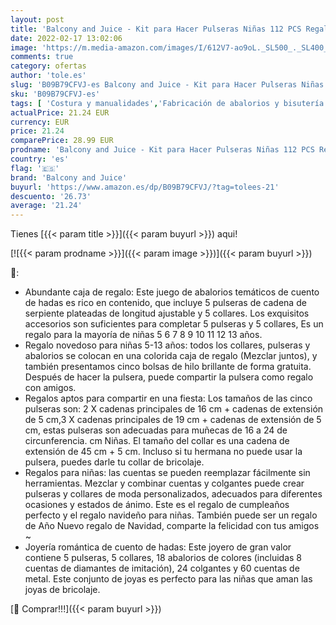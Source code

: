 ```yaml
---
layout: post
title: 'Balcony and Juice - Kit para Hacer Pulseras Niñas 112 PCS Regalo de niña Kit Artesanía DIY Pulsera para Niñas Regalo para Año Nuevo  Cumpleaños  Navidad  a Niñas 5-13 Años'
date: 2022-02-17 13:02:06
image: 'https://m.media-amazon.com/images/I/612V7-ao9oL._SL500_._SL400_.jpg'
comments: true
category: ofertas
author: 'tole.es'
slug: 'B09B79CFVJ-es Balcony and Juice - Kit para Hacer Pulseras Niñas 112 PCS...'
sku: 'B09B79CFVJ-es'
tags: [ 'Costura y manualidades','Fabricación de abalorios y bisutería','Hogar y cocina','Kits de fabricación de abalorios','balcony and juice','navidad', ]
actualPrice: 21.24 EUR
currency: EUR
price: 21.24
comparePrice: 28.99 EUR
prodname: 'Balcony and Juice - Kit para Hacer Pulseras Niñas 112 PCS Regalo de niña Kit Artesanía DIY Pulsera para Niñas Regalo para Año Nuevo  Cumpleaños  Navidad  a Niñas 5-13 Años'
country: 'es'
flag: '🇪🇸'
brand: 'Balcony and Juice'
buyurl: 'https://www.amazon.es/dp/B09B79CFVJ/?tag=tolees-21'
descuento: '26.73'
average: '21.24'
---
```


Tienes [{{< param title >}}]({{< param buyurl >}}) aqui!

[![{{< param prodname >}}]({{< param image >}})]({{< param buyurl >}})

🔎:

- Abundante caja de regalo: Este juego de abalorios temáticos de cuento de hadas es rico en contenido, que incluye 5 pulseras de cadena de serpiente plateadas de longitud ajustable y 5 collares. Los exquisitos accesorios son suficientes para completar 5 pulseras y 5 collares, Es un regalo para la mayoría de niñas 5 6 7 8 9 10 11 12 13 años.
- Regalo novedoso para niñas 5-13 años: todos los collares, pulseras y abalorios se colocan en una colorida caja de regalo (Mezclar juntos), y también presentamos cinco bolsas de hilo brillante de forma gratuita. Después de hacer la pulsera, puede compartir la pulsera como regalo con amigos.
- Regalos aptos para compartir en una fiesta: Los tamaños de las cinco pulseras son: 2 X cadenas principales de 16 cm + cadenas de extensión de 5 cm,3 X cadenas principales de 19 cm + cadenas de extensión de 5 cm, estas pulseras son adecuadas para muñecas de 16 a 24 de circunferencia. cm Niñas. El tamaño del collar es una cadena de extensión de 45 cm + 5 cm. Incluso si tu hermana no puede usar la pulsera, puedes darle tu collar de bricolaje.
- Regalos para niñas: las cuentas se pueden reemplazar fácilmente sin herramientas. Mezclar y combinar cuentas y colgantes puede crear pulseras y collares de moda personalizados, adecuados para diferentes ocasiones y estados de ánimo. Este es el regalo de cumpleaños perfecto y el regalo navideño para niñas. También puede ser un regalo de Año Nuevo regalo de Navidad, comparte la felicidad con tus amigos ~
- Joyería romántica de cuento de hadas: Este joyero de gran valor contiene 5 pulseras, 5 collares, 18 abalorios de colores (incluidas 8 cuentas de diamantes de imitación), 24 colgantes y 60 cuentas de metal. Este conjunto de joyas es perfecto para las niñas que aman las joyas de bricolaje.

[🛒 Comprar!!!]({{< param buyurl >}})
